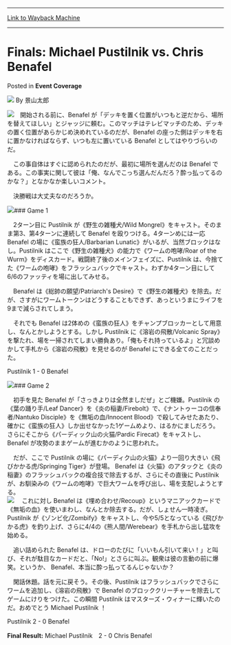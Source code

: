 
---
[Link to Wayback Machine](https://web.archive.org/web/20220811121029/https://magic.wizards.com/en/articles/archive/event-coverage/finals-michael-pustilnik-vs-chris-benafel-2000-01-01)

[_metadata_:author]:- "景山太郎"
[_metadata_:description]:- "　開始される前に、Benafel が「デッキを置く位置がいつもと逆だから、場所を替えてほしい」とジャッジに頼む。このマッチはテレビマッチのため、デッキの置く位置があらかじめ決めれているのだが、Benafel の座った側はデッキを右に置かなければならず、いつも左に置いている Benafel としてはやりづらいのだ。 　この事自体はすぐに認められたのだが、最初に場所を選んだのは Benafel である。この事実に関して彼は「俺、なんでこっち選んだんだろ？酔っ払ってるのかな？」となかなか楽しいコメント。 　決勝戦は大丈夫なのだろうか。 Game 1 　2ターン目に Pustilnik が《野生の雑種犬/Wild Mongrel》をキャスト。そのまま第3、第4ターンに連続して Benafel を殴りつける。4ターンめには一応 Benafel"
[_metadata_:generator]:- "Drupal 7 (http://drupal.org)"
[_metadata_:node]:- "741556"
[_metadata_:publish_date]:- "2000-01-01"
[_metadata_:source]:- "div-main-content"
[_metadata_:title]:- "Finals: Michael Pustilnik vs. Chris Benafel"
[_metadata_:wayback_capture_timestamp]:- "2022-08-11 12:10:29"
[_metadata_:wayback_raw_url]:- "https://web.archive.org/web/20220811121029id_/https://magic.wizards.com/en/articles/archive/event-coverage/finals-michael-pustilnik-vs-chris-benafel-2000-01-01"
[_metadata_:wayback_url]:- "https://magic.wizards.com/en/articles/archive/event-coverage/finals-michael-pustilnik-vs-chris-benafel-2000-01-01"
---


Finals: Michael Pustilnik vs. Chris Benafel
===========================================



 Posted in **Event Coverage**







![](https://media.magic.wizards.com/styles/auth_small/public/generic-avatar-150_231.png)
By 景山太郎











![](https://media.magic.wizards.com/image_legacy_migration/sideboard/images/mastersnor01/a681.jpg)　開始される前に、Benafel が「デッキを置く位置がいつもと逆だから、場所を替えてほしい」とジャッジに頼む。このマッチはテレビマッチのため、デッキの置く位置があらかじめ決めれているのだが、Benafel の座った側はデッキを右に置かなければならず、いつも左に置いている Benafel としてはやりづらいのだ。  

　この事自体はすぐに認められたのだが、最初に場所を選んだのは Benafel である。この事実に関して彼は「俺、なんでこっち選んだんだろ？酔っ払ってるのかな？」となかなか楽しいコメント。  

　決勝戦は大丈夫なのだろうか。


![](https://media.magic.wizards.com/image_legacy_migration/sideboard/images/mastersnor01/a680.jpg)### Game 1


　2ターン目に Pustilnik が《野生の雑種犬/Wild Mongrel》をキャスト。そのまま第3、第4ターンに連続して Benafel を殴りつける。4ターンめには一応 Benafel の場に《蛮族の狂人/Barbarian Lunatic》がいるが、当然ブロックはなし。Pustilnik はここで《野生の雑種犬》の能力で《ワームの咆哮/Roar of the Wurm》をディスカード。戦闘終了後のメインフェイズに、Pustilnik は、今捨てた《ワームの咆哮》をフラッシュバックでキャスト。わずか4ターン目にして 6/6のファッティを場に出してみせる。  

　Benafel は《総帥の願望/Patriarch's Desire》で《野生の雑種犬》を除去。だが、さすがにワームトークンはどうすることもできず、あっというまにライフを9まで減らされてしまう。  

　それでも Benafel は2体めの《蛮族の狂人》をチャンプブロッカーとして用意し、なんとかしようとする。しかし Pustilnik に《溶岩の飛散/Volcanic Spray》を撃たれ、場を一掃されてしまい勝負あり。「俺もそれ持っているよ」と冗談めかして手札から《溶岩の飛散》を見せるのが Benafel にできる全てのことだった。


Pustilnik 1 - 0 Benafel


![](https://media.magic.wizards.com/image_legacy_migration/sideboard/images/mastersnor01/a674.jpg)### Game 2


　初手を見た Benafel が「さっきよりは全然ましだぜ」とご機嫌。Pustilnik の《葉の踊り手/Leaf Dancer》を《炎の稲妻/Firebolt》で、《ナントゥーコの信奉者/Nantuko Disciple》を《無垢の血/Innocent Blood》で殺してみせたあたり、確かに《蛮族の狂人》しか出せなかった1ゲームめより、はるかにましだろう。さらにそこから《パーディック山の火猫/Pardic Firecat》をキャストし、 Benafel が攻勢のままゲームが進むかのように思われた。  

　だが、ここで Pustilnik の場に《パーディク山の火猫》より一回り大きい《飛びかかる虎/Springing Tiger》が登場。 Benafel は《火猫》のアタックと《炎の稲妻》のフラッシュバックの複合技で除去するが、さらにその直後に Pustilnik が、お馴染みの《ワームの咆哮》で巨大ワームを呼び出し、場を支配しようとする。  
![](https://media.magic.wizards.com/image_legacy_migration/sideboard/images/mastersnor01/a672.jpg)
　これに対し Benafel は《埋め合わせ/Recoup》というマニアックカードで《無垢の血》を使いまわし、なんとか除去する。だが、しょせん一時凌ぎ。 Pustilnik が《ゾンビ化/Zombify》をキャストし、今や5/5となっている《飛びかかる虎》を釣り上げ、さらに4/4の《熊人間/Werebear》を手札から出し猛攻を始める。  

　追い詰められた Benafel は、ドローのたびに「いいもん引いて来い！」と叫び、それが駄目なカードだと、「No!」とさらに叫ぶ。観衆は彼の言動の前に爆笑。というか、 Benafel、本当に酔っ払ってるんじゃないか？  

　閑話休題。話を元に戻そう。その後、Pustilnik はフラッシュバックでさらにワームを追加し、《溶岩の飛散》で Benafel のブロッククリーチャーを除去してゲームにけりをつけた。この瞬間 Pustilnik はマスターズ・ウィナーに輝いたのだ。おめでとう Michael Pustilnik ！


Pustilnik 2 - 0 Benafel


**Final Result:** Michael Pustilnik　2 - 0 Chris Benafel







